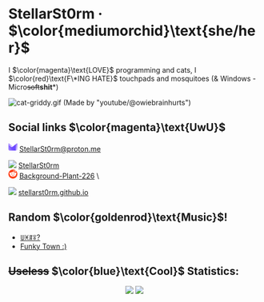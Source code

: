 # StellarSt0rm · $\color{mediumorchid}\text{she/her}$
I $\color{magenta}\text{LOVE}$ programming and cats, I $\color{red}\text{F\*ING HATE}$ touchpads and mosquitoes (& Windows - Micro~~soft~~**shit***)

![cat-griddy.gif (Made by "youtube/@owiebrainhurts")](https://github.com/StellarSt0rm/StellarSt0rm/assets/115688181/fd83dedf-3eb8-429b-8b18-162bdf61506e)

## Social links $\color{magenta}\text{UwU}$
<img src="/images/Proton.svg" height="18"> [StellarSt0rm@proton.me](mailto:StellarSt0rm@proton.me)

<img src="/images/Discord.png" height="18"> [StellarSt0rm](https://discord.com/users/865498115360292894) \
<img src="/images/Reddit.png" height="18"> [Background-Plant-226](https://www.reddit.com/user/Background-Plant-226) \

<img src="/images/Web.png" height="18"> [stellarst0rm.github.io](https://stellarst0rm.github.io)

## Random $\color{goldenrod}\text{Music}$!
- [ꅐꁝꁲꋖ?](https://www.youtube.com/watch?v=dQw4w9WgXcQ)
- [Funky Town :)](https://www.youtube.com/watch?v=QX43QTYyV-8)

## ~~Useless~~ $\color{blue}\text{Cool}$ Statistics:
<p align="center">
  <img height=200
    src="https://github-readme-stats.vercel.app/api?username=StellarSt0rm&show_icons=true&hide_rank=true&theme=nightowl&bg_color=00000000&hide_border=true"
  />
  <img height=200
    src="https://github-readme-stats.vercel.app/api/top-langs/?username=StellarSt0rm&layout=donut&theme=nightowl&bg_color=00000000&hide_border=true"
  />
</p>
